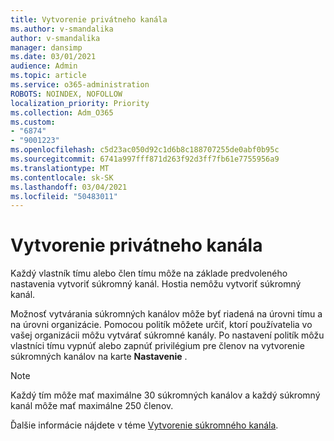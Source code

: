 ```yaml
---
title: Vytvorenie privátneho kanála
ms.author: v-smandalika
author: v-smandalika
manager: dansimp
ms.date: 03/01/2021
audience: Admin
ms.topic: article
ms.service: o365-administration
ROBOTS: NOINDEX, NOFOLLOW
localization_priority: Priority
ms.collection: Adm_O365
ms.custom:
- "6874"
- "9001223"
ms.openlocfilehash: c5d23ac050d92c1d6b8c188707255de0abf0b95c
ms.sourcegitcommit: 6741a997fff871d263f92d3ff7fb61e7755956a9
ms.translationtype: MT
ms.contentlocale: sk-SK
ms.lasthandoff: 03/04/2021
ms.locfileid: "50483011"
---
```

# <a name="create-a-private-channel"></a>Vytvorenie privátneho kanála

Každý vlastník tímu alebo člen tímu môže na základe predvoleného nastavenia vytvoriť súkromný kanál. Hostia nemôžu vytvoriť súkromný kanál. 

Možnosť vytvárania súkromných kanálov môže byť riadená na úrovni tímu a na úrovni organizácie. Pomocou politík môžete určiť, ktorí používatelia vo vašej organizácii môžu vytvárať súkromné kanály. Po nastavení politík môžu vlastníci tímu vypnúť alebo zapnúť privilégium pre členov na vytvorenie súkromných kanálov na karte **Nastavenie** .

> [!NOTE]
> Každý tím môže mať maximálne 30 súkromných kanálov a každý súkromný kanál môže mať maximálne 250 členov.

Ďalšie informácie nájdete v téme [Vytvorenie súkromného kanála](https://docs.microsoft.com/MicrosoftTeams/private-channels#private-channel-creation).


